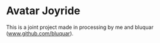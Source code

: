 # Avatar Joyride

This is a joint project made in processing by me and bluquar (www.github.com/bluquar).